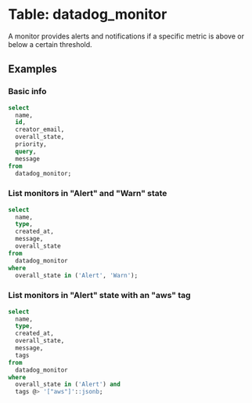 # Table: datadog_monitor

A monitor provides alerts and notifications if a specific metric is above or below a certain threshold.

## Examples

### Basic info

```sql
select
  name,
  id,
  creator_email,
  overall_state,
  priority,
  query,
  message
from
  datadog_monitor;
```

### List monitors in "Alert" and "Warn" state

```sql
select
  name,
  type,
  created_at,
  message,
  overall_state
from
  datadog_monitor
where
  overall_state in ('Alert', 'Warn');
```

### List monitors in "Alert" state with an "aws" tag

```sql
select
  name,
  type,
  created_at,
  overall_state,
  message,
  tags
from
  datadog_monitor
where
  overall_state in ('Alert') and
  tags @> '["aws"]'::jsonb;
```
